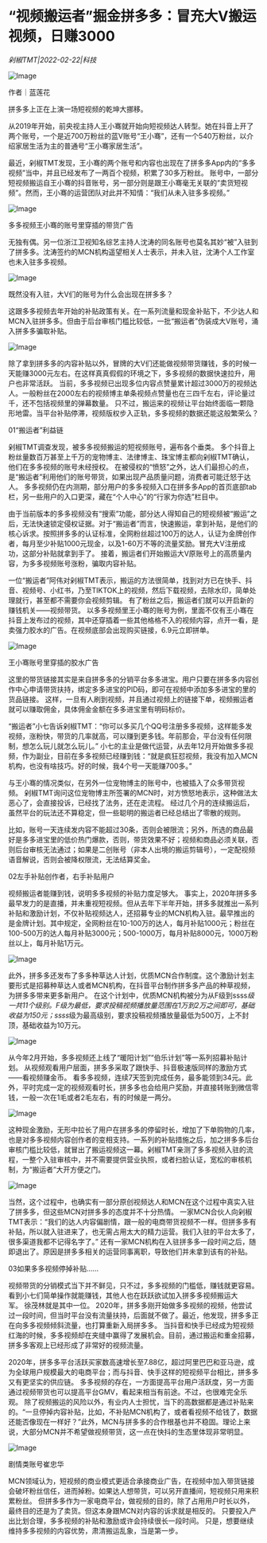 # “视频搬运者”掘金拼多多：冒充大V搬运视频，日赚3000

*剁椒TMT|2022-02-22|科技*

![Image](https://inews.gtimg.com/newsapp_bt/0/14548011953/641)

作者｜蓝莲花

拼多多上正在上演一场短视频的乾坤大挪移。

从2019年开始，前央视主持人王小骞就开始向短视频达人转型。她在抖音上开了两个账号，一个是近700万粉丝的蓝V账号“王小骞”，还有一个540万粉丝，以介绍家居生活为主的普通号“王小骞家居生活”。

最近，剁椒TMT发现，王小骞的两个账号和内容也出现在了拼多多App内的“多多视频”当中，并且已经发布了一两百个视频，积累了30多万粉丝。 账号中，一部分短视频搬运自王小骞的抖音账号，另一部分则是跟王小骞毫无关联的“卖货短视频”。然而，王小骞的运营团队对此并不知情：“我们从未入驻多多视频。”

![Image](https://inews.gtimg.com/newsapp_bt/0/14548012030/641)

多多视频王小骞的账号里穿插的带货广告

无独有偶。另一位浙江卫视知名综艺主持人沈涛的同名账号也莫名其妙“被”入驻到了拼多多。沈涛签约的MCN机构遥望相关人士表示，并未入驻，沈涛个人工作室也未入驻多多视频。

![Image](https://inews.gtimg.com/newsapp_bt/0/14548011994/641)

既然没有入驻，大V们的账号为什么会出现在拼多多？

这跟多多视频去年开始的补贴政策有关。在一系列流量和现金补贴下，不少达人和MCN入驻拼多多。但由于后台审核门槛比较低，一批“搬运者”伪装成大V账号，涌入拼多多骗取补贴。

![Image](https://inews.gtimg.com/newsapp_bt/0/14548018896/641)

除了拿到拼多多的内容补贴以外，冒牌的大V们还能做视频带货赚钱，多的时候一天能赚3000元左右。在这样真真假假的环境之下，多多视频的数据快速拉升，用户也非常活跃。 当前，多多视频已出现多位内容点赞量累计超过3000万的视频达人。一般粉丝在2000左右的视频博主单条视频点赞量也在三四千左右，评论量过千，还不包括视频里的弹幕数量。 只不过，搬运来的视频让平台始终面临一颗隐形地雷。当平台补贴停滞，视频版权步入正轨，多多视频的数据还能这般繁荣么？

01“搬运者”利益链

剁椒TMT调查发现，被多多视频搬运的短视频账号，遍布各个垂类。 多个抖音上粉丝量数百万甚至上千万的宠物博主、法律博主、珠宝博主都向剁椒TMT确认，他们在多多视频的账号未经授权。 在被侵权的“愤怒”之外，达人们最担心的点，是“搬运者”利用他们的账号带货，如果出现产品质量问题，消费者可能迁怒于达人。 多多视频仍在内测期，部分用户的多多视频入口在拼多多App的首页底部tab栏，另一些用户的入口更深，藏在“个人中心”的“行家为你选”栏目中。

由于当前版本的多多视频没有“搜索”功能，部分达人得知自己的短视频被“搬运”之后，无法快速锁定侵权证据。对于“搬运者”而言，快速搬运，拿到补贴，是他们的核心诉求。按照拼多多的认证标准，全网粉丝超过100万的达人，认证为金牌创作者，每月至少补贴1000元现金，以及1-60万不等的流量奖励。冒充大V注册成功，这部分补贴就拿到手了。 接着，搬运者们开始搬运大V原账号上的高质量内容，为多多视频账号涨粉，骗取内容补贴。

一位“搬运者”阿伟对剁椒TMT表示，搬运的方法很简单，找到对方已在快手、抖音、视频号、小红书，乃至TIKTOK上的视频，然后下载视频，去除水印，简单处理就行，甚至都不需要你会视频剪辑。 有了粉丝之后，搬运者们就可以开启新的赚钱机关——视频带货。 以多多视频里王小骞的账号为例，里面不仅有王小骞在抖音上发布过的视频，其中还穿插着一些其他格格不入的视频内容，点开一看，是卖强力胶水的广告。在视频底部会出现购买链接，6.9元立即拼单。

![Image](https://inews.gtimg.com/newsapp_bt/0/14548012018/641)

王小骞账号里穿插的胶水广告

这里的带货链接其实是来自拼多多的分销平台多多进宝。用户只要在拼多多内容创作中心申请带货扶持，绑定多多进宝的PID码，即可在视频中添加多多进宝的里的货品链接。 这样，一旦有人刷到视频，并且通过视频上的链接下单，视频搬运者就可以赚取佣金，具体佣金金额在多多进宝里有明码标价。

“搬运者”小七告诉剁椒TMT：“你可以多买几个QQ号注册多多视频，这样能多发视频，涨粉快，带货的几率就高，可以赚到更多钱。年前那会，平台没有任何限制，想怎么玩儿就怎么玩儿。” 小七的主业是做代运营，从去年12月开始做多多视频，作为副业，目前在多多视频已经赚到钱：“就是疯狂怼视频，我没有加入MCN机构，也没有啥技巧。好的时候，我4个号一天能赚700多。”

与王小骞的情况类似，在另外一位宠物博主的账号中，也被插入了众多带货视频。 剁椒TMT询问这位宠物博主所签署的MCN时，对方愤怒地表示，这种做法太恶心了，会直接投诉，已经找了法务，还在走流程。 经过几个月的连续搬运后，虽然平台的玩法还不算稳定，但一些聪明的搬运者已经总结出了零散的规则。

比如，账号一天连续发内容不能超过30条，否则会被限流；另外，所选的商品最好是多多进宝里的低价热门爆款，否则，带货效果不好；视频和商品必须关联，否则后台审核无法通过；如果是二创账号（非本人出境的搬运剪辑号），一定配视频语音解说，否则会被降权限流，无法结算奖金。

02左手补贴创作者，右手补贴用户

视频搬运者能赚到钱，说明多多视频的补贴力度足够大。 事实上，2020年拼多多最早发力的是直播，并未重视短视频。但从去年下半年开始，拼多多就推出一系列补贴和激励计划，不仅补贴视频达人，还招募专业的MCN机构入驻。最早推出的是金牌计划。其中规定，全网粉丝在10-100万的达人，每月补贴1000元；粉丝在100-500万的达人每月补贴3000元；500-1000万，每月补贴8000元，1000万粉丝以上，每月补贴1万元。

![Image](https://inews.gtimg.com/newsapp_bt/0/14548011987/641)

此外，拼多多还发布了多多种草达人计划，优质MCN合作制度。这个激励计划主要形式是招募种草达人或者MCN机构，在抖音平台制作拼多多产品的种草视频，为拼多多带来更多新用户。 在这个计划中，优质MCN机构被分为从F级到ssss*级一共11个级别。F级为最低，要求投稿视频播放量范围在1万到2万之间即可，基础收益为150元；ssss*级为最高级别，要求投稿视频播放量最低为500万，上不封顶，基础收益为10万元。

![Image](https://inews.gtimg.com/newsapp_bt/0/14548012011/641)

从今年2月开始，多多视频还上线了“暖阳计划”“伯乐计划”等一系列招募补贴计划。 从视频观看用户层面，拼多多采取了跟快手、抖音极速版同样的激励方式——看视频赚金币。 看多多视频，连续7天签到完成任务，最多能领到34元。此外，平时完成一定的视频观看时长，拼多多也会给用户奖励，并直接转账到微信零钱，一般一次在1毛或者2毛左右，有的时候是一两分。

![Image](https://inews.gtimg.com/newsapp_bt/0/14548012002/641)

这种现金激励，无形中拉长了用户在拼多多的停留时长，增加了下单购物的几率，也是对多多视频内容创作者的变相支持。一系列的补贴措施之后，加之拼多多后台审核门槛比较低，就冒出了搬运视频这一幕。剁椒TMT亲测了多多视频入驻的流程，一整个入驻审核中，并不需要提供营业执照，或者扫脸认证，宽松的审核机制，为“搬运者”大开方便之门。

![Image](https://inews.gtimg.com/newsapp_bt/0/14548011992/641)

当然，这个过程中，也确实有一部分原创视频达人和MCN在这个过程中真实入驻了拼多多，但这些MCN对拼多多的态度并不十分热情。 一家MCN合伙人向剁椒TMT表示：“我们的达人内容偏剧情，跟一般的电商带货视频不一样。但拼多多有补贴，所以就入驻进来了，也无需占用太大的精力运营。我们入驻的平台太多了，很多渠道我都不记得名字了。” 还有一家MCN机构在入驻拼多多一段时间之后，随即退出了。原因是拼多多相关的运营同事离职，导致他们并未拿到该有的补贴。

03如果多多视频停掉补贴……

视频带货的分销模式当下并不鲜见，只不过，多多视频的门槛低，赚钱就更容易。看到小七们简单操作就能赚钱，其他人也在跃跃欲试加入拼多多视频搬运大军。 徐茂林就是其中一位。 2020年，拼多多刚开始做多多视频的视频，他尝试过一段时间，但当时平台没有流量扶持，后面就不做了。最近，他发现，拼多多正在向多多视频倾斜流量，也打算重新入局拼多多。 当抖音和快手已经成为短视频红海的时候，多多视频却在夹缝中赢得了发展机会。目前，通过搬运和重金招募，拼多多客观上已经形成了非常好的视频流量。

2020年，拼多多平台活跃买家数高速增长至7.88亿，超过阿里巴巴和亚马逊，成为全球用户规模最大的电商平台；而与抖音、快手这样的短视频平台相比，拼多多又有更坚实的供应链。 多多视频的存在，一方面提高平台用户活跃度，另一方面通过视频带货也可以提高平台GMV，看起来相当有前途。不过，也很难完全乐观。 除了视频搬运的风险以外，有业内人士担忧，当下的高数据都是通过补贴来的。“一旦停掉内容补贴，比如，不补贴MCN机构了，或者看视频不给钱了，数据还能否像现在一样好？”此外，MCN与拼多多的合作根基也并不稳固。理论上来说，大部分MCN并不希望做视频带货，这一点在快抖的生态里体现非常明显。

![Image](https://inews.gtimg.com/newsapp_bt/0/14548012025/641)

剧情类账号崔忠华

MCN领域认为，短视频的商业模式更适合承接商业广告，在视频中加入带货链接会破坏粉丝信任，进而掉粉。如果达人想带货，可以另开直播间，短视频只用来积累粉丝。 但拼多多作为一家电商平台，做视频的目的，除了占用用户时长以外，最终目的还是为了卖货。但这本身跟MCN对内容的诉求就是相反的。 只要投入产出比划合理，多多视频的补贴和激励或许会持续很长一段时间。 只是，想要继续维持多多视频的内容优势，肃清搬运乱象，当是第一步。

